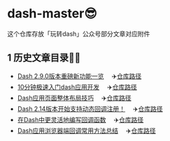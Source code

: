 # dash-master😎
这个仓库存放「玩转dash」公众号部分文章对应附件

## 1 历史文章目录👨‍💻

- [Dash 2.9.0版本重磅新功能一览](https://www.cnblogs.com/feffery/p/17227380.html) 　:airplane:[仓库路径](./历史文章/Dash2.9.0版本重磅新功能一览)
- [10分钟极速入门dash应用开发](https://www.cnblogs.com/feffery/p/17333077.html) 　:airplane:[仓库路径](./历史文章/10分钟极速入门dash应用开发)
- [Dash应用页面整体布局技巧](https://www.cnblogs.com/feffery/p/17498581.html) 　:airplane:[仓库路径](./历史文章/Dash应用页面整体布局技巧)
- [Dash 2.14版本开始支持动态回调注册！](https://www.cnblogs.com/feffery/p/17759046.html) 　:airplane:[仓库路径](./历史文章/Dash2.14版本开始支持动态回调注册！)
- [在Dash中更灵活地编写回调函数](https://www.cnblogs.com/feffery/p/17834387.html) 　:airplane:[仓库路径](./历史文章/在Dash中更灵活地编写回调函数)
- [Dash应用浏览器端回调常用方法总结](https://www.cnblogs.com/feffery/p/17839235.html) 　:airplane:[仓库路径](./历史文章/Dash应用浏览器端回调常用方法总结)